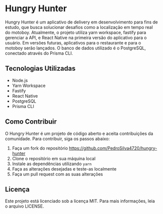# Hungry Hunter

Hungry Hunter é um aplicativo de delivery em desenvolvimento para fins de estudo, que busca solucionar desafios como a localização em tempo real do motoboy. Atualmente, o projeto utiliza yarn workspace, fastify para gerenciar a API, e React Native na primeira versão do aplicativo para o usuário. Em versões futuras, aplicativos para o restaurante e para o motoboy serão lançados. O banco de dados utilizado é o PostgreSQL, conectado através do Prisma CLI.

## Tecnologias Utilizadas

- Node.js
- Yarn Workspace
- Fastify
- React Native
- PostgreSQL
- Prisma CLI

## Como Contribuir

O Hungry Hunter é um projeto de código aberto e aceita contribuições da comunidade. Para contribuir, siga os passos abaixo:

1. Faça um fork do repositório <https://github.com/PedroSilva4720/hungry-hunter>
2. Clone o repositório em sua máquina local
3. Instale as dependências utilizando `yarn`
4. Faça as alterações desejadas e teste-as localmente
5. Faça um pull request com as suas alterações

## Licença

Este projeto está licenciado sob a licença MIT. Para mais informações, leia o arquivo LICENSE.

